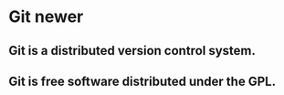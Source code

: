 # Git newer

## Git is a distributed version control system.

## Git is free software distributed under the GPL.

